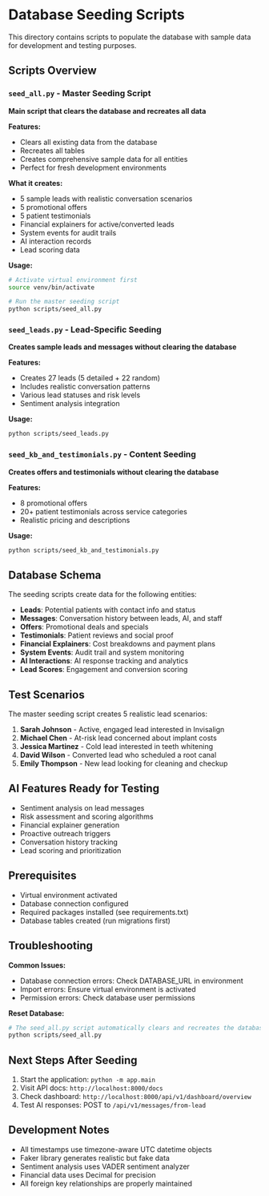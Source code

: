 # Database Seeding Scripts

This directory contains scripts to populate the database with sample data for development and testing purposes.

## Scripts Overview

### `seed_all.py` - Master Seeding Script
**Main script that clears the database and recreates all data**

**Features:**
- Clears all existing data from the database
- Recreates all tables
- Creates comprehensive sample data for all entities
- Perfect for fresh development environments

**What it creates:**
- 5 sample leads with realistic conversation scenarios
- 5 promotional offers
- 5 patient testimonials
- Financial explainers for active/converted leads
- System events for audit trails
- AI interaction records
- Lead scoring data

**Usage:**
```bash
# Activate virtual environment first
source venv/bin/activate

# Run the master seeding script
python scripts/seed_all.py
```

### `seed_leads.py` - Lead-Specific Seeding
**Creates sample leads and messages without clearing the database**

**Features:**
- Creates 27 leads (5 detailed + 22 random)
- Includes realistic conversation patterns
- Various lead statuses and risk levels
- Sentiment analysis integration

**Usage:**
```bash
python scripts/seed_leads.py
```

### `seed_kb_and_testimonials.py` - Content Seeding
**Creates offers and testimonials without clearing the database**

**Features:**
- 8 promotional offers
- 20+ patient testimonials across service categories
- Realistic pricing and descriptions

**Usage:**
```bash
python scripts/seed_kb_and_testimonials.py
```

## Database Schema

The seeding scripts create data for the following entities:

- **Leads**: Potential patients with contact info and status
- **Messages**: Conversation history between leads, AI, and staff
- **Offers**: Promotional deals and specials
- **Testimonials**: Patient reviews and social proof
- **Financial Explainers**: Cost breakdowns and payment plans
- **System Events**: Audit trail and system monitoring
- **AI Interactions**: AI response tracking and analytics
- **Lead Scores**: Engagement and conversion scoring

## Test Scenarios

The master seeding script creates 5 realistic lead scenarios:

1. **Sarah Johnson** - Active, engaged lead interested in Invisalign
2. **Michael Chen** - At-risk lead concerned about implant costs
3. **Jessica Martinez** - Cold lead interested in teeth whitening
4. **David Wilson** - Converted lead who scheduled a root canal
5. **Emily Thompson** - New lead looking for cleaning and checkup

## AI Features Ready for Testing

- Sentiment analysis on lead messages
- Risk assessment and scoring algorithms
- Financial explainer generation
- Proactive outreach triggers
- Conversation history tracking
- Lead scoring and prioritization

## Prerequisites

- Virtual environment activated
- Database connection configured
- Required packages installed (see requirements.txt)
- Database tables created (run migrations first)

## Troubleshooting

**Common Issues:**
- Database connection errors: Check DATABASE_URL in environment
- Import errors: Ensure virtual environment is activated
- Permission errors: Check database user permissions

**Reset Database:**
```bash
# The seed_all.py script automatically clears and recreates the database
python scripts/seed_all.py
```

## Next Steps After Seeding

1. Start the application: `python -m app.main`
2. Visit API docs: `http://localhost:8000/docs`
3. Check dashboard: `http://localhost:8000/api/v1/dashboard/overview`
4. Test AI responses: POST to `/api/v1/messages/from-lead`

## Development Notes

- All timestamps use timezone-aware UTC datetime objects
- Faker library generates realistic but fake data
- Sentiment analysis uses VADER sentiment analyzer
- Financial data uses Decimal for precision
- All foreign key relationships are properly maintained 